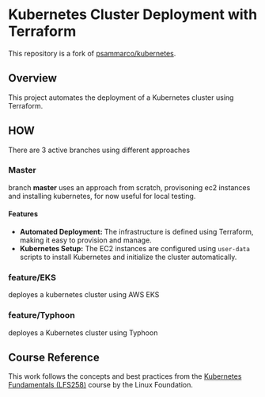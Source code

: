 # Kubernetes Cluster Deployment with Terraform

This repository is a fork of [psammarco/kubernetes](https://github.com/psammarco/kubernetes).

## Overview

This project automates the deployment of a Kubernetes cluster using Terraform. 

## HOW

There are 3 active branches using different approaches

### Master

branch **master** uses an approach from scratch, provisoning ec2 instances and installing kubernetes, for now useful for local testing.

#### Features

- **Automated Deployment:** The infrastructure is defined using Terraform, making it easy to provision and manage.
- **Kubernetes Setup:** The EC2 instances are configured using `user-data` scripts to install Kubernetes and initialize the cluster automatically.

### feature/EKS

deployes a kubernetes cluster using AWS EKS

### feature/Typhoon

deployes a Kubernetes cluster using Typhoon




## Course Reference

This work follows the concepts and best practices from the [Kubernetes Fundamentals (LFS258)](https://trainingportal.linuxfoundation.org/courses/kubernetes-fundamentals-lfs258) course by the Linux Foundation.



